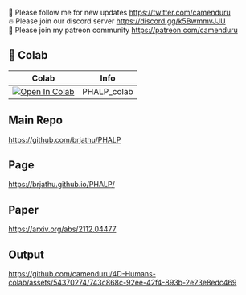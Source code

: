 🐣 Please follow me for new updates https://twitter.com/camenduru <br />
🔥 Please join our discord server https://discord.gg/k5BwmmvJJU <br />
🥳 Please join my patreon community https://patreon.com/camenduru <br />

## 🦒 Colab

| Colab | Info
| --- | --- |
[![Open In Colab](https://colab.research.google.com/assets/colab-badge.svg)](https://colab.research.google.com/github/camenduru/PHALP-colab/blob/main/PHALP_colab.ipynb) | PHALP_colab

## Main Repo
https://github.com/brjathu/PHALP <br />

## Page
https://brjathu.github.io/PHALP/ <br />

## Paper
https://arxiv.org/abs/2112.04477 <br />

## Output

https://github.com/camenduru/4D-Humans-colab/assets/54370274/743c868c-92ee-42f4-893b-2e23e8edc469
